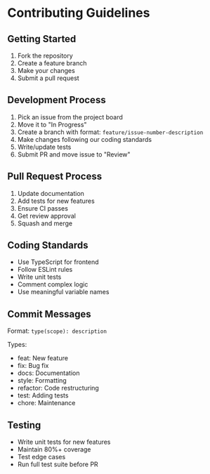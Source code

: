 # Contributing Guidelines

## Getting Started
1. Fork the repository
2. Create a feature branch
3. Make your changes
4. Submit a pull request

## Development Process
1. Pick an issue from the project board
2. Move it to "In Progress"
3. Create a branch with format: `feature/issue-number-description`
4. Make changes following our coding standards
5. Write/update tests
6. Submit PR and move issue to "Review"

## Pull Request Process
1. Update documentation
2. Add tests for new features
3. Ensure CI passes
4. Get review approval
5. Squash and merge

## Coding Standards
- Use TypeScript for frontend
- Follow ESLint rules
- Write unit tests
- Comment complex logic
- Use meaningful variable names

## Commit Messages
Format: `type(scope): description`

Types:
- feat: New feature
- fix: Bug fix
- docs: Documentation
- style: Formatting
- refactor: Code restructuring
- test: Adding tests
- chore: Maintenance

## Testing
- Write unit tests for new features
- Maintain 80%+ coverage
- Test edge cases
- Run full test suite before PR
